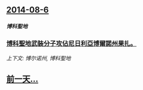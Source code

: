 ## [2014-08-6](/news/2014/08/6/index.md)

##### 博科聖地
### [博科聖地武裝分子攻佔尼日利亞博爾諾州果扎。 ](/news/2014/08/6/博科聖地武裝分子攻佔尼日利亞博爾諾州果扎.md)
_上下文: 博尔诺州, 博科聖地_

## [前一天...](/news/2014/08/5/index.md)

